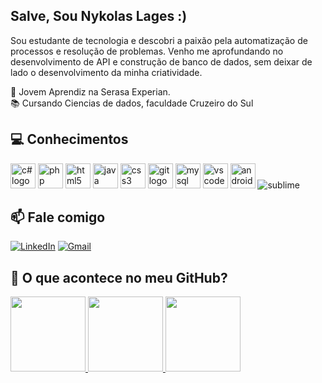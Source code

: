## Salve, Sou Nykolas Lages  :)
Sou estudante de tecnologia e descobri a paixão pela automatização de processos e resolução 
de problemas. Venho me aprofundando no desenvolvimento de API e construção de banco de dados,
sem deixar de lado o desenvolvimento da minha criatividade.
 
💼 Jovem Aprendiz na Serasa Experian.<br>
📚 Cursando Ciencias de dados, faculdade Cruzeiro do Sul 
 
 
##  💻 Conhecimentos
<div align="left">
<img src="https://cdn.jsdelivr.net/gh/devicons/devicon/icons/csharp/csharp-original.svg" height="40" alt="c# logo"  />
<img src="https://cdn.jsdelivr.net/gh/devicons/devicon/icons/php/php-original.svg" height="40" alt="php logo"/>
<img src="https://cdn.jsdelivr.net/gh/devicons/devicon/icons/html5/html5-original.svg" height="40" alt="html5 logo"/>
<img src="https://cdn.jsdelivr.net/gh/devicons/devicon/icons/java/java-original.svg" height="40" alt="java logo"/>
<img src="https://cdn.jsdelivr.net/gh/devicons/devicon/icons/css3/css3-original.svg" height="40" alt="css3 logo"/>
<img src="https://cdn.jsdelivr.net/gh/devicons/devicon/icons/git/git-original.svg" height="40" alt="git logo"/>
<img src="https://cdn.jsdelivr.net/gh/devicons/devicon/icons/mysql/mysql-original.svg" height="40" alt="mysql logo"/>
<img src="https://cdn.jsdelivr.net/gh/devicons/devicon/icons/vscode/vscode-original.svg" height="40" alt="vscode logo"/>
<img src="https://cdn.jsdelivr.net/gh/devicons/devicon/icons/androidstudio/androidstudio-original.svg" height="40" alt="androidstudiologo"/>
<img src="https://img.shields.io/badge/SUBLIMETEXT-4b4b4b?style=for-the-badge&logo=sublimetext&logoColor=orange" alt="sublime"/>
</div>
 
##  📫 Fale comigo
 
[![LinkedIn](https://img.shields.io/badge/LinkedIn-0077B5?style=for-the-badge&logo=linkedin&logoColor=white)](https://www.linkedin.com/in/marialuisareis/) [![Gmail](https://img.shields.io/badge/Gmail-333333?style=for-the-badge&logo=gmail&logoColor=red)](mailto:mariarreis19@gmail.com)
 
##   📒 O que acontece no meu GitHub?
<div align="center" style="display: flex;">
<a href="https://github.com/NykolasLages99">
<img height="120em" src="https://github-readme-streak-stats.herokuapp.com/?user=mallurxis&theme=dark&hide_border=true" style=margin: 10px/>
<img height="120em" src="https://github-readme-stats.vercel.app/api/top-langs/?username=mallurxis&theme=dark&show_icons=true&hide_border=true&layout=compact"/>
<img height="120em" src="https://github-readme-stats.vercel.app/api?username=mallurxis&theme=dark&show_icons=true&hide_border=true&count_private=true"/>
</a>
</div>
